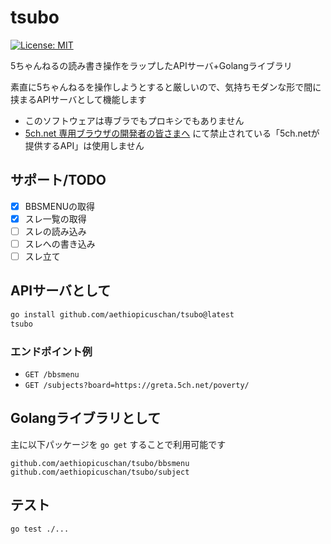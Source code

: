 # tsubo

[![License: MIT](https://img.shields.io/badge/License-MIT-brightgreen?style=flat-square)](/LICENSE)

5ちゃんねるの読み書き操作をラップしたAPIサーバ+Golangライブラリ

素直に5ちゃんねるを操作しようとすると厳しいので、気持ちモダンな形で間に挟まるAPIサーバとして機能します

- このソフトウェアは専ブラでもプロキシでもありません
- [5ch.net 専用ブラウザの開発者の皆さまへ](https://developer.5ch.net/) にて禁止されている「5ch.netが提供するAPI」は使用しません

## サポート/TODO

- [x] BBSMENUの取得
- [x] スレ一覧の取得
- [ ] スレの読み込み
- [ ] スレへの書き込み
- [ ] スレ立て

## APIサーバとして

```sh
go install github.com/aethiopicuschan/tsubo@latest
tsubo
```

### エンドポイント例

- `GET /bbsmenu`
- `GET /subjects?board=https://greta.5ch.net/poverty/`

## Golangライブラリとして

主に以下パッケージを `go get` することで利用可能です

```
github.com/aethiopicuschan/tsubo/bbsmenu
github.com/aethiopicuschan/tsubo/subject
```

## テスト

```sh
go test ./...
```
